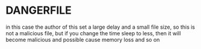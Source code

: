 # DANGERFILE
in this case the author of this set a large delay and a small file size, so this is not a malicious file, but if you change the time sleep to less, then it will become malicious and possible
cause memory loss and so on
